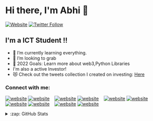 # Hi there, I'm Abhi 👋 


[![Website](https://img.shields.io/website?label=Abhi.com&style=for-the-badge&url=https%3A%2F%2Fabhipatel.com)](https://twitter.com/abhipatel31)
[![Twitter Follow](https://img.shields.io/twitter/follow/AbhiPatel?color=1DA1F2&logo=twitter&style=for-the-badge)](https://twitter.com/intent/follow?original_referer=https%3A%2F%2Fgithub.com%2FcodeSTACKr&screen_name=abhipatel31)


## I'm a ICT Student !!

- 🌱 I’m currently learning everything.
- 👯 I’m looking to grab 
- 🥅 2022 Goals: Learn more about web3,Python Libraries
- I'm also a active Investor!
- 😻 Check out the tweets collection I created on investing: [Here](https://twitter.com/abhipatel31)

### Connect with me:

[![website](./img/globe-light.svg)](https://codestackr.com#gh-light-mode-only)
[![website](./img/globe-dark.svg)](https://codestackr.com#gh-dark-mode-only)
&nbsp;&nbsp;
[![website](./img/youtube-light.svg)](https://www.youtube.com/channel/UCf-IG3TDBNfwsUlL_M1Tp_A)
[![website](./img/youtube-dark.svg)](https://youtube.com/codestackr#gh-dark-mode-only)
&nbsp;&nbsp;
[![website](./img/twitter-light.svg)](https://twitter.com/abhipatel31#gh-light-mode-only)
[![website](./img/twitter-dark.svg)](https://twitter.com/abhipatel31#gh-dark-mode-only)
&nbsp;&nbsp;
[![website](./img/linkedin-light.svg)](https://linkedin.com/in/abhipatel31#gh-light-mode-only)
[![website](./img/linkedin-dark.svg)](https://linkedin.com/in/abhipatel31#gh-dark-mode-only)
&nbsp;&nbsp;
[![website](./img/instagram-light.svg)](https://instagram.com/codeSTACKr#gh-light-mode-only)
[![website](./img/instagram-dark.svg)](https://instagram.com/codeSTACKr#gh-dark-mode-only)



</details>

<details>
  <summary>:zap: GitHub Stats</summary>

  <img align="left" alt="Abhi's GitHub Stats" src="https://github-readme-stats.vercel.app/api?username=abhipatel31-7&show_icons=true&hide_border=false&title_color=ff652f&icon_color=FFE400&bg_color=09131B&text_color=ffffff&border_color=0c1a25" />

</details>

[website]: https://codeSTACKr.com
[course]: http://vsCodeHero.com
[twitter]: https://twitter.com/codeSTACKr
[youtube]: https://youtube.com/codeSTACKr
[instagram]: https://instagram.com/codeSTACKr
[linkedin]: https://linkedin.com/in/codeSTACKr
[webdevplaylist]: https://www.youtube.com/playlist?list=PLkwxH9e_vrAJ0WbEsFA9W3I1W-g_BTsbt
[jsplaylist]: https://www.youtube.com/playlist?list=PLkwxH9e_vrALRJKu7wfXby3MKeflhTu6B
[cssplaylist]: https://www.youtube.com/playlist?list=PLkwxH9e_vrALSdvZuEh6gqQdmDoDIoqz4
[reactplaylist]: https://www.youtube.com/playlist?list=PLkwxH9e_vrAK4TdffpxKY3QGyHCpxFcQ0
